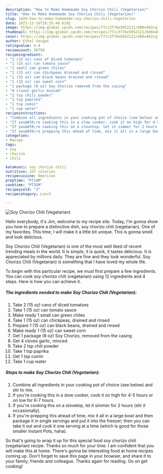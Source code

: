 ```yaml
---
description: "How to Make Homemade Soy Chorizo Chili (Vegetarian)"
title: "How to Make Homemade Soy Chorizo Chili (Vegetarian)"
slug: 1420-how-to-make-homemade-soy-chorizo-chili-vegetarian
date: 2021-11-16T18:35:44.619Z
image: https://img-global.cpcdn.com/recipes/77cc3f76e5652121/680x482cq70/soy-chorizo-chili-vegetarian-recipe-main-photo.jpg
thumbnail: https://img-global.cpcdn.com/recipes/77cc3f76e5652121/680x482cq70/soy-chorizo-chili-vegetarian-recipe-main-photo.jpg
cover: https://img-global.cpcdn.com/recipes/77cc3f76e5652121/680x482cq70/soy-chorizo-chili-vegetarian-recipe-main-photo.jpg
author: Ethel Vargas
ratingvalue: 4.4
reviewcount: 30790
recipeingredient:
- "2 (15 oz) cans of diced tomatoes"
- "1 (15 oz) can tomato sauce"
- "1 small can green chiles"
- "1 (15 oz) can chickpeas drained and rinsed"
- "1 (15 oz) can black beans drained and rinsed"
- "1 (15 oz) can sweet corn"
- "1 package (8 oz) Soy Chorizo removed from the casing"
- "4 cloves garlic minced"
- "2 tsp chili powder"
- "1 tsp paprika"
- "1 tsp cumin"
- "1 cup water"
recipeinstructions:
- "Combine all ingredients in your cooking pot of choice (see below) and stir to mix."
- "If you&#39;re cooking this in a slow cooker, cook it on high for 4-5 hours or on low for 6-7 hours."
- "If you&#39;re cooking this on a stovetop, let it simmer for 2 hours (stir it occasionally)."
- "If you&#39;re prepping this ahead of time, mix it all in a large bowl and then package it in single servings and put it into the freezer; then you can take it out and cook it one serving at a time (which is good for those smaller Instant Pots, haha)."
categories:
- Recipe
tags:
- soy
- chorizo
- chili

katakunci: soy chorizo chili 
nutrition: 257 calories
recipecuisine: American
preptime: "PT14M"
cooktime: "PT35M"
recipeyield: "3"
recipecategory: Lunch

---
```



![Soy Chorizo Chili (Vegetarian)](https://img-global.cpcdn.com/recipes/77cc3f76e5652121/680x482cq70/soy-chorizo-chili-vegetarian-recipe-main-photo.jpg)

Hello everybody, it's Jim, welcome to my recipe site. Today, I'm gonna show you how to prepare a distinctive dish, soy chorizo chili (vegetarian). One of my favorites. This time, I will make it a little bit unique. This is gonna smell and look delicious.

Soy Chorizo Chili (Vegetarian) is one of the most well liked of recent trending meals in the world. It is simple, it is quick, it tastes delicious. It is appreciated by millions daily. They are fine and they look wonderful. Soy Chorizo Chili (Vegetarian) is something that I have loved my whole life.




To begin with this particular recipe, we must first prepare a few ingredients. You can cook soy chorizo chili (vegetarian) using 12 ingredients and 4 steps. Here is how you can achieve it.

<!--inarticleads1-->

##### The ingredients needed to make Soy Chorizo Chili (Vegetarian):

1. Take 2 (15 oz) cans of diced tomatoes
1. Take 1 (15 oz) can tomato sauce
1. Make ready 1 small can green chiles
1. Take 1 (15 oz) can chickpeas, drained and rinsed
1. Prepare 1 (15 oz) can black beans, drained and rinsed
1. Make ready 1 (15 oz) can sweet corn
1. Get 1 package (8 oz) Soy Chorizo, removed from the casing
1. Get 4 cloves garlic, minced
1. Take 2 tsp chili powder
1. Take 1 tsp paprika
1. Get 1 tsp cumin
1. Take 1 cup water




<!--inarticleads2-->

##### Steps to make Soy Chorizo Chili (Vegetarian):

1. Combine all ingredients in your cooking pot of choice (see below) and stir to mix.
1. If you&#39;re cooking this in a slow cooker, cook it on high for 4-5 hours or on low for 6-7 hours.
1. If you&#39;re cooking this on a stovetop, let it simmer for 2 hours (stir it occasionally).
1. If you&#39;re prepping this ahead of time, mix it all in a large bowl and then package it in single servings and put it into the freezer; then you can take it out and cook it one serving at a time (which is good for those smaller Instant Pots, haha).




So that's going to wrap it up for this special food soy chorizo chili (vegetarian) recipe. Thanks so much for your time. I am confident that you will make this at home. There's gonna be interesting food at home recipes coming up. Don't forget to save this page in your browser, and share it to your family, friends and colleague. Thanks again for reading. Go on get cooking!

